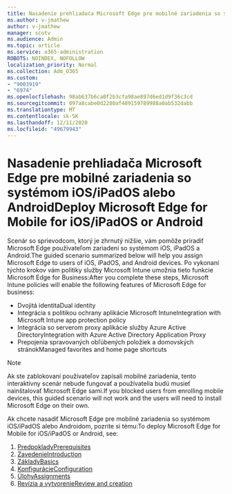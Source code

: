 ```yaml
---
title: Nasadenie prehliadača Microsoft Edge pre mobilné zariadenia so systémom iOS/iPadOS alebo Android
ms.author: v-jmathew
author: v-jmathew
manager: scotv
ms.audience: Admin
ms.topic: article
ms.service: o365-administration
ROBOTS: NOINDEX, NOFOLLOW
localization_priority: Normal
ms.collection: Adm_O365
ms.custom:
- "9003919"
- "6974"
ms.openlocfilehash: 98ab637b6ca0f2b3cfa98ae897d6ed1d9f36c3cd
ms.sourcegitcommit: 097a8cabe0d2280af489159789988a0ab532dabb
ms.translationtype: MT
ms.contentlocale: sk-SK
ms.lasthandoff: 12/11/2020
ms.locfileid: "49679943"
---
```

# <a name="deploy-microsoft-edge-for-mobile-for-iosipados-or-android"></a><span data-ttu-id="3fc57-102">Nasadenie prehliadača Microsoft Edge pre mobilné zariadenia so systémom iOS/iPadOS alebo Android</span><span class="sxs-lookup"><span data-stu-id="3fc57-102">Deploy Microsoft Edge for Mobile for iOS/iPadOS or Android</span></span>

<span data-ttu-id="3fc57-103">Scenár so sprievodcom, ktorý je zhrnutý nižšie, vám pomôže priradiť Microsoft Edge používateľom zariadení so systémom iOS, iPadOS a Android.</span><span class="sxs-lookup"><span data-stu-id="3fc57-103">The guided scenario summarized below will help you assign Microsoft Edge to users of iOS, iPadOS, and Android devices.</span></span> <span data-ttu-id="3fc57-104">Po vykonaní týchto krokov vám politiky služby Microsoft Intune umožnia tieto funkcie Microsoft Edge for Business:</span><span class="sxs-lookup"><span data-stu-id="3fc57-104">After you complete these steps, Microsoft Intune policies will enable the following features of Microsoft Edge for business:</span></span>

- <span data-ttu-id="3fc57-105">Dvojitá identita</span><span class="sxs-lookup"><span data-stu-id="3fc57-105">Dual identity</span></span>
- <span data-ttu-id="3fc57-106">Integrácia s politikou ochrany aplikácie Microsoft Intune</span><span class="sxs-lookup"><span data-stu-id="3fc57-106">Integration with Microsoft Intune app protection policy</span></span>
- <span data-ttu-id="3fc57-107">Integrácia so serverom proxy aplikácie služby Azure Active Directory</span><span class="sxs-lookup"><span data-stu-id="3fc57-107">Integration with Azure Active Directory Application Proxy</span></span>
- <span data-ttu-id="3fc57-108">Prepojenia spravovaných obľúbených položiek a domovských stránok</span><span class="sxs-lookup"><span data-stu-id="3fc57-108">Managed favorites and home page shortcuts</span></span>

> [!NOTE]
> <span data-ttu-id="3fc57-109">Ak ste zablokovaní používateľov zapísali mobilné zariadenia, tento interaktívny scenár nebude fungovať a používatelia budú musieť nainštalovať Microsoft Edge sami.</span><span class="sxs-lookup"><span data-stu-id="3fc57-109">If you blocked users from enrolling mobile devices, this guided scenario will not work and the users will need to install Microsoft Edge on their own.</span></span>

<span data-ttu-id="3fc57-110">Ak chcete nasadiť Microsoft Edge pre mobilné zariadenia so systémom iOS/iPadOS alebo Androidom, pozrite si tému:</span><span class="sxs-lookup"><span data-stu-id="3fc57-110">To deploy Microsoft Edge for Mobile for iOS/iPadOS or Android, see:</span></span>

1. [<span data-ttu-id="3fc57-111">Predpoklady</span><span class="sxs-lookup"><span data-stu-id="3fc57-111">Prerequisites</span></span>](https://go.microsoft.com/fwlink/?linkid=2133027)
2. [<span data-ttu-id="3fc57-112">Zavedenie</span><span class="sxs-lookup"><span data-stu-id="3fc57-112">Introduction</span></span>](https://go.microsoft.com/fwlink/?linkid=2133520)
3. [<span data-ttu-id="3fc57-113">Základy</span><span class="sxs-lookup"><span data-stu-id="3fc57-113">Basics</span></span>](https://go.microsoft.com/fwlink/?linkid=2133421)
4. [<span data-ttu-id="3fc57-114">Konfigurácie</span><span class="sxs-lookup"><span data-stu-id="3fc57-114">Configuration</span></span>](https://go.microsoft.com/fwlink/?linkid=2133521)
5. [<span data-ttu-id="3fc57-115">Úlohy</span><span class="sxs-lookup"><span data-stu-id="3fc57-115">Assignments</span></span>](https://go.microsoft.com/fwlink/?linkid=2132869)
6. [<span data-ttu-id="3fc57-116">Revízia a vytvorenie</span><span class="sxs-lookup"><span data-stu-id="3fc57-116">Review and creation</span></span>](https://go.microsoft.com/fwlink/?linkid=2133522)

